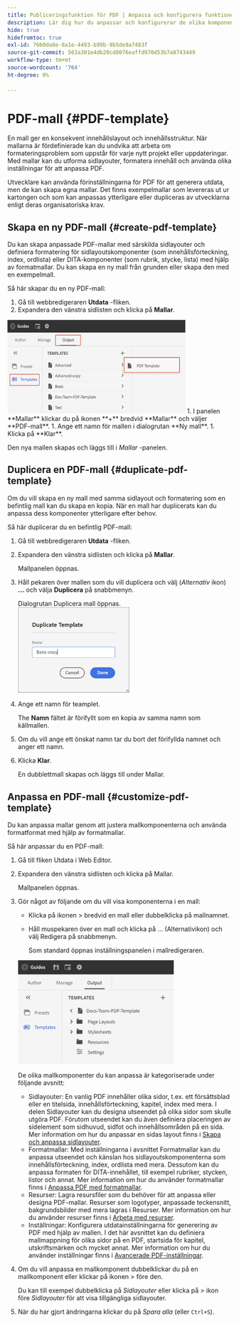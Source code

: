 ```yaml
---
title: Publiceringsfunktion för PDF | Anpassa och konfigurera funktionen för inbyggda PDF
description: Lär dig hur du anpassar och konfigurerar de olika komponenterna i funktionen PDF.
hide: true
hidefromtoc: true
exl-id: 7660da8e-8a1e-4493-b99b-9b5de9a7483f
source-git-commit: 563a301e4db20cd8076eaffd970d53b7a8743449
workflow-type: tm+mt
source-wordcount: '764'
ht-degree: 0%

---
```


# PDF-mall {#PDF-template}

En mall ger en konsekvent innehållslayout och innehållsstruktur. När mallarna är fördefinierade kan du undvika att arbeta om formateringsproblem som uppstår för varje nytt projekt eller uppdateringar. Med mallar kan du utforma sidlayouter, formatera innehåll och använda olika inställningar för att anpassa PDF.

Utvecklare kan använda förinställningarna för PDF för att generera utdata, men de kan skapa egna mallar. Det finns exempelmallar som levereras ut ur kartongen och som kan anpassas ytterligare eller dupliceras av utvecklarna enligt deras organisatoriska krav.


## Skapa en ny PDF-mall {#create-pdf-template}

Du kan skapa anpassade PDF-mallar med särskilda sidlayouter och definiera formatering för sidlayoutskomponenter (som innehållsförteckning, index, ordlista) eller DITA-komponenter (som rubrik, stycke, lista) med hjälp av formatmallar. Du kan skapa en ny mall från grunden eller skapa den med en exempelmall.

Så här skapar du en ny PDF-mall:
1. Gå till webbredigeraren **Utdata** -fliken.
1. Expandera den vänstra sidlisten och klicka på **Mallar**.
<img src="assets/create-pdf-template.png" alt="Skapa PDF-mall" width="400">
1. I panelen **Mallar** klickar du på ikonen **+** bredvid **Mallar** och väljer **PDF-mall**.
1. Ange ett namn för mallen i dialogrutan **Ny mall**.
1. Klicka på **Klar**.

Den nya mallen skapas och läggs till i *Mallar* -panelen.

## Duplicera en PDF-mall {#duplicate-pdf-template}

Om du vill skapa en ny mall med samma sidlayout och formatering som en befintlig mall kan du skapa en kopia. När en mall har duplicerats kan du anpassa dess komponenter ytterligare efter behov.

Så här duplicerar du en befintlig PDF-mall:
1. Gå till webbredigeraren **Utdata** -fliken.
1. Expandera den vänstra sidlisten och klicka på **Mallar**.

   Mallpanelen öppnas.
1. Håll pekaren över mallen som du vill duplicera och välj (*Alternativ* ikon) **...** och välja **Duplicera** på snabbmenyn.

   Dialogrutan Duplicera mall öppnas.\
   <img src="assets/duplicate-template.png" alt="Mallen Duplicera PDF" width="250">
1. Ange ett namn för teamplet.

   The **Namn** fältet är förifyllt som en kopia av samma namn som källmallen.

1. Om du vill ange ett önskat namn tar du bort det förifyllda namnet och anger ett namn.
1. Klicka **Klar**.

   En dubblettmall skapas och läggs till under Mallar.

## Anpassa en PDF-mall {#customize-pdf-template}

Du kan anpassa mallar genom att justera mallkomponenterna och använda formatformat med hjälp av formatmallar.

Så här anpassar du en PDF-mall:
1. Gå till fliken Utdata i Web Editor.
1. Expandera den vänstra sidlisten och klicka på Mallar.

   Mallpanelen öppnas.
1. Gör något av följande om du vill visa komponenterna i en mall:

   * Klicka på ikonen > bredvid en mall eller dubbelklicka på mallnamnet.
   * Håll muspekaren över en mall och klicka på ... (Alternativikon) och välj Redigera på snabbmenyn.

      Som standard öppnas inställningspanelen i mallredigeraren.
   <img src="assets/customize-pdf-template.png" alt="Anpassa PDF Teamplte" width="350">

   De olika mallkomponenter du kan anpassa är kategoriserade under följande avsnitt:
   * Sidlayouter: En vanlig PDF innehåller olika sidor, t.ex. ett försättsblad eller en titelsida, innehållsförteckning, kapitel, index med mera. I delen Sidlayouter kan du designa utseendet på olika sidor som skulle utgöra PDF. Förutom utseendet kan du även definiera placeringen av sidelement som sidhuvud, sidfot och innehållsområden på en sida. Mer information om hur du anpassar en sidas layout finns i [Skapa och anpassa sidlayouter](components-pdf-template.md#create-customize-page-layout).
   * Formatmallar: Med inställningarna i avsnittet Formatmallar kan du anpassa utseendet och känslan hos sidlayoutskomponenterna som innehållsförteckning, index, ordlista med mera. Dessutom kan du anpassa formaten för DITA-innehållet, till exempel rubriker, stycken, listor och annat. Mer information om hur du använder formatmallar finns i [Anpassa PDF med formatmallar](components-pdf-template.md#stylesheet-customization).
   * Resurser: Lagra resursfiler som du behöver för att anpassa eller designa PDF-mallar. Resurser som logotyper, anpassade teckensnitt, bakgrundsbilder med mera lagras i Resurser. Mer information om hur du använder resurser finns i [Arbeta med resurser](components-pdf-template.md#work-with-resources).
   * Inställningar: Konfigurera utdatainställningarna för generering av PDF med hjälp av mallen. I det här avsnittet kan du definiera mallmappning för olika sidor på en PDF, startsida för kapitel, utskriftsmärken och mycket annat. Mer information om hur du använder inställningar finns i [Avancerade PDF-inställningar](components-pdf-template.md#advanced-pdf-settings).
1. Om du vill anpassa en mallkomponent dubbelklickar du på en mallkomponent eller klickar på ikonen > före den.

   Du kan till exempel dubbelklicka på *Sidlayouter* eller klicka på *>* ikon före *Sidlayouter* för att visa tillgängliga sidlayouter.
1. När du har gjort ändringarna klickar du på *Spara alla* (eller `Ctrl+S`).
